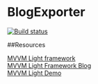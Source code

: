 # BlogExporter
[![Build status](https://ci.appveyor.com/api/projects/status/3qhsp3oqexbvpnvb?svg=true)](https://ci.appveyor.com/project/huoxudong125/blogexporter)

##Resources   

[MVVM Light framework](http://www.mvvmlight.net/)   
[MVVM Light Framework Blog](http://blog.galasoft.ch/posts/)    
[MVVM Light Demo](http://wpfapptutorial.com/mvvm-light-toolkit-example)     
